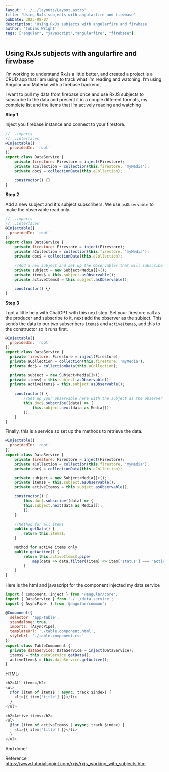 ```yaml
---
layout: '../../layouts/Layout.astro'
title: 'Using RxJs subjects with angularfire and firwbase'
pubDate: 2025-08-07
description: 'Using RxJs subjects with angularfire and firwbase'
author: 'Tobias Wright'
tags: ["angular", "javascript","angularfire", "firebase"]
---
```


## Using RxJs subjects with angularfire and firwbase

I’m working to understand RxJs a little better, and created a project is a CRUD app that I am using to track what I’m reading and watching. I’m using Angular and Material with a firebase backend,

I want to pull my data from firebase once and use RxJS subjects to subscribe to the data and present it in a couple different formats, my complete list and the items that I’m actively reading and watching

**Step 1**

Inject you firebase instance and connect to your firestore.

```javascript
//...imports
//...interfaces
@Injectable({
  providedIn: 'root'
})
export class DataService {
    private firestore: Firestore = inject(Firestore);
    private aCollection = collection(this.firestore, 'myMedia');
    private doc$ = collectionData(this.aCollection);

    constructor() {}
}
```
**Step 2**

Add a new subject and it's subject subscribers. We use `asObservable` to make the observable read only.

```javascript
//...imports
//...interfaces
@Injectable({
  providedIn: 'root'
})
export class DataService {
    private firestore: Firestore = inject(Firestore);
    private aCollection = collection(this.firestore, 'myMedia');
    private doc$ = collectionData(this.aCollection);

    //Add a new subject and set up the Observables that will subscribe to it
    private subject = new Subject<Media[]>();
    private items$ = this.subject.asObservable();
    private activeItems$ = this.subject.asObservable();

    constructor() {}
}
```

**Step 3**

I got a little help with ChatGPT with this next step. Set your firestore call as the producer and subscribe to it, next add the observer as the subject. This sends the data to our two subscribers `items$` and `activeItems$`, add this to the constructor so it runs first.

```javascript
@Injectable({
  providedIn: 'root'
})
export class DataService {
  private firestore: Firestore = inject(Firestore);
  private aCollection = collection(this.firestore, 'myMedia');
  private doc$ = collectionData(this.aCollection);

  private subject = new Subject<Media[]>();
  private items$ = this.subject.asObservable();
  private activeItems$ = this.subject.asObservable();

    constructor() {
        //Set up your observable here with the subject as the observer
        this.doc$.subscribe((data) => {
            this.subject.next(data as Media[]);
        });
    }
}
```
Finally, this is a service so set up the methods to retrieve the data.

```javascript
@Injectable({
  providedIn: 'root'
})
export class DataService {
    private firestore: Firestore = inject(Firestore);
    private aCollection = collection(this.firestore, 'myMedia');
    private doc$ = collectionData(this.aCollection);

    private subject = new Subject<Media[]>();
    private items$ = this.subject.asObservable();
    private activeItems$ = this.subject.asObservable();

    constructor() {
        this.doc$.subscribe((data) => {
        this.subject.next(data as Media[]);
        });
    }

    //Method for all items
    public getData() {
        return this.items$;
    }

    Method for active items only
    public getActive() {
        return this.activeItems$.pipe(
            map(data => data.filter((item) => item['status'] === "active")),
        )
    }
}
```

Here is the html and javascript for the  component injected my data service 

```javascript
import { Component, inject } from '@angular/core';
import { DataService } from './../data.service';
import { AsyncPipe  } from '@angular/common';

@Component({
  selector: 'app-table',
  standalone: true,
  imports: [AsyncPipe],
  templateUrl: './table.component.html',
  styleUrl: './table.component.css'
})
export class TableComponent {
  private dataService: DataService = inject(DataService);
  items$ = this.dataService.getData();
  activeItems$ = this.dataService.getActive();
}
```

HTML:

```javascript
<h2>All items</h2>
<ul>
  @for (item of items$ | async; track $index) {
    <li>{{ item['title'] }}</li>
  }
</ul>

<h2>Active items</h2>
<ul>
  @for (item of activeItems$ | async; track $index) {
    <li>{{ item['title'] }}</li>
  }
</ul>
```
And done!

Reference
https://www.tutorialspoint.com/rxjs/rxjs_working_with_subjects.htm
